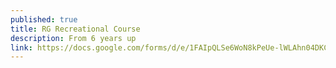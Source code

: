 ```yaml
---
published: true
title: RG Recreational Course
description: From 6 years up
link: https://docs.google.com/forms/d/e/1FAIpQLSe6WoN8kPeUe-lWLAhn04DKCu964OpCl_Jds8h6r88bRIeT-g/viewform?usp=sf_link
---
```

